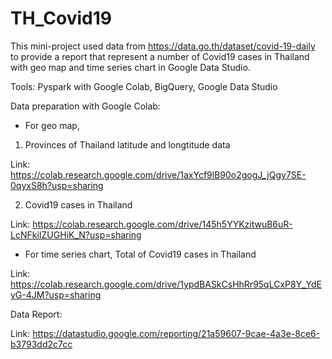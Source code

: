 # TH_Covid19

This mini-project used data from https://data.go.th/dataset/covid-19-daily to provide a report that represent a number of Covid19 cases in Thailand with geo map and time series chart in Google Data Studio.

Tools: Pyspark with Google Colab, BigQuery, Google Data Studio

Data preparation with Google Colab:
- For geo map,
1. Provinces of Thailand latitude and longtitude data

Link: https://colab.research.google.com/drive/1axYcf9lB90o2gogJ_jQgy7SE-0qyxS8h?usp=sharing

2. Covid19 cases in Thailand

Link: https://colab.research.google.com/drive/145h5YYKzitwuB6uR-LcNFkiIZUGHiK_N?usp=sharing

- For time series chart,
Total of Covid19 cases in Thailand

Link: https://colab.research.google.com/drive/1ypdBASkCsHhRr95qLCxP8Y_YdEyG-4JM?usp=sharing

Data Report:

Link: https://datastudio.google.com/reporting/21a59607-9cae-4a3e-8ce6-b3793dd2c7cc







